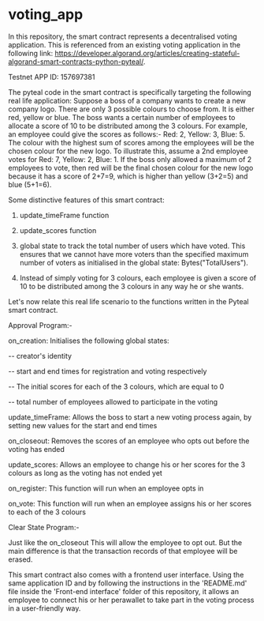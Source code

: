 # voting_app

In this repository, the smart contract represents a decentralised voting application. This is referenced from an existing voting application in the following link: https://developer.algorand.org/articles/creating-stateful-algorand-smart-contracts-python-pyteal/.



Testnet APP ID: 157697381



The pyteal code in the smart contract is specifically targeting the following real life application: Suppose a boss of a company wants to create a new company logo. There are only 3 possible colours to choose from. It is either red, yellow or blue. The boss wants a certain number of employees to allocate a score of 10 to be distributed among the 3 colours. For example, an employee could give the scores as follows:- Red: 2, Yellow: 3, Blue: 5. The colour with the highest sum of scores among the employees will be the chosen colour for the new logo. To illustrate this, assume a 2nd employee votes for Red: 7, Yellow: 2, Blue: 1. If the boss only allowed a maximum of 2 employees to vote, then red will be the final chosen colour for the new logo because it has a score of 2+7=9, which is higher than yellow (3+2=5) and blue (5+1=6).



Some distinctive features of this smart contract:

 1) update_timeFrame function 

 2) update_scores function

 3) global state to track the total number of users which have voted. This ensures that we cannot have more voters than the specified maximum number of voters as initialised in the global state: Bytes("TotalUsers").

 4) Instead of simply voting for 3 colours, each employee is given a score of 10 to be distributed among the 3 colours in any way he or she wants.



Let's now relate this real life scenario to the functions written in the Pyteal smart contract. 



Approval Program:-



 on_creation: Initialises the following global states:

 -- creator's identity

 -- start and end times for registration and voting respectively

 -- The initial scores for each of the 3 colours, which are equal to 0

 -- total number of employees allowed to participate in the voting



 update_timeFrame: Allows the boss to start a new voting process again, by setting new values for the start and end times



 on_closeout: Removes the scores of an employee who opts out before the voting has ended



 update_scores: Allows an employee to change his or her scores for the 3 colours as long as the voting has not ended yet



 on_register: This function will run when an employee opts in



 on_vote: This function will run when an employee assigns his or her scores to each of the 3 colours



Clear State Program:-

  Just like the on_closeout This will allow the employee to opt out. But the main difference is that the transaction records of that employee will be erased.

 

 This smart contract also comes with a frontend user interface. Using the same application ID and by following the instructions in the 'README.md' file inside the 'Front-end interface' folder of this repository, it allows an employee to connect his or her perawallet to take part in the voting process in a user-friendly way.
